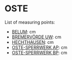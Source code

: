 # OSTE

List of measuring points:

* [BELUM](./BELUM): <Value topic="rivers/pegel-online/OSTE/BELUM/measurementValue"/> cm
* [BREMERVÖRDE UW](./BREMERVOERDE-UW): <Value topic="rivers/pegel-online/OSTE/BREMERVOERDE-UW/measurementValue"/> cm
* [HECHTHAUSEN](./HECHTHAUSEN): <Value topic="rivers/pegel-online/OSTE/HECHTHAUSEN/measurementValue"/> cm
* [OSTE-SPERRWERK AP](./OSTE-SPERRWERK-AP): <Value topic="rivers/pegel-online/OSTE/OSTE-SPERRWERK-AP/measurementValue"/> cm
* [OSTE-SPERRWERK BP](./OSTE-SPERRWERK-BP): <Value topic="rivers/pegel-online/OSTE/OSTE-SPERRWERK-BP/measurementValue"/> cm
